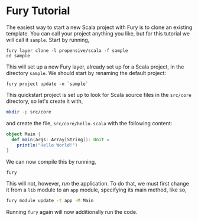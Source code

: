 # Fury Tutorial

The easiest way to start a new Scala project with Fury is to clone an existing template. You can call your
project anything you like, but for this tutorial we will call it `sample`. Start by running,
```
fury layer clone -l propensive/scala -f sample
cd sample
```

This will set up a new Fury layer, already set up for a Scala project, in the directory `sample`. We should
start by renaming the default project:
```
fury project update -n `sample`
```

This quickstart project is set up to look for Scala source files in the `src/core` directory, so let's create it
with,
```sh
mkdir -p src/core
```
and create the file, `src/core/hello.scala` with the following content:

```scala
object Main {
  def main(args: Array[String]): Unit =
    println("Hello World!")
}
```

We can now compile this by running,
```
fury
```

This will not, however, _run_ the application. To do that, we must first change it from a `lib` module to an
`app` module, specifying its main method, like so,
```sh
fury module update -t app -M Main
```

Running `fury` again will now additionally run the code.
